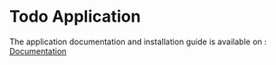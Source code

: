 # Todo Application
The application documentation and installation guide is available on : [Documentation](/docs/index.adoc)